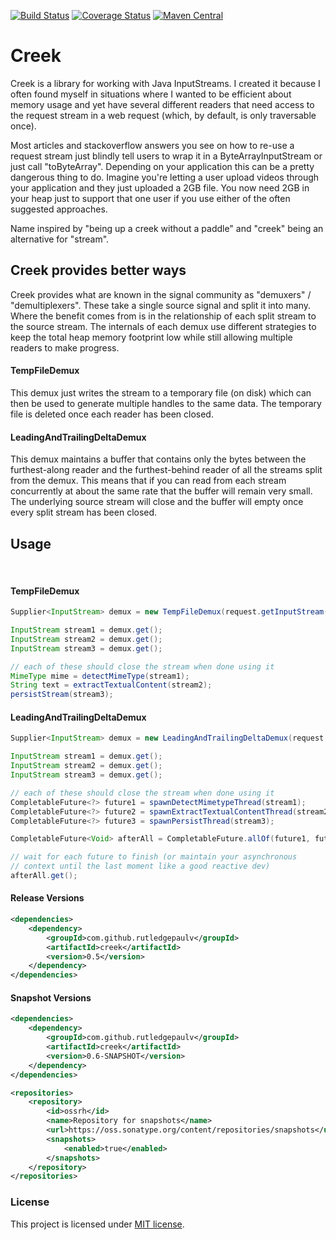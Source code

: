 [![Build Status](https://travis-ci.org/RutledgePaulV/creek.svg?branch=develop)](https://travis-ci.org/RutledgePaulV/creek)
[![Coverage Status](https://coveralls.io/repos/github/RutledgePaulV/creek/badge.svg?branch=develop)](https://coveralls.io/github/RutledgePaulV/creek?branch=develop)
[![Maven Central](https://maven-badges.herokuapp.com/maven-central/com.github.rutledgepaulv/creek/badge.svg)](https://maven-badges.herokuapp.com/maven-central/com.github.rutledgepaulv/creek)

# Creek

Creek is a library for working with Java InputStreams. I created it because I often found myself 
in situations where I wanted to be efficient about memory usage and yet have several different 
readers that need access to the request stream in a web request (which, by default, is only 
traversable once). 

Most articles and stackoverflow answers you see on how to re-use a request stream just blindly
tell users to wrap it in a ByteArrayInputStream or just call "toByteArray". Depending on your
application this can be a pretty dangerous thing to do. Imagine you're letting a user upload
videos through your application and they just uploaded a 2GB file. You now need 2GB in your
heap just to support that one user if you use either of the often suggested approaches.

Name inspired by "being up a creek without a paddle" and "creek" being an alternative for "stream".


## Creek provides better ways
Creek provides what are known in the signal community as "demuxers" / "demultiplexers". These
take a single source signal and split it into many. Where the benefit comes from is in the relationship
of each split stream to the source stream. The internals of each demux use different strategies
to keep the total heap memory footprint low while still allowing multiple readers to make progress.


#### TempFileDemux
This demux just writes the stream to a temporary file (on disk) which can then be used
to generate multiple handles to the same data. The temporary file is deleted once each
reader has been closed. 

#### LeadingAndTrailingDeltaDemux
This demux maintains a buffer that contains only the bytes between the furthest-along
reader and the furthest-behind reader of all the streams split from the demux. This means
that if you can read from each stream concurrently at about the same rate that the buffer
will remain very small. The underlying source stream will close and the buffer will empty
once every split stream has been closed.


## Usage
<br/>

#### TempFileDemux
```java
Supplier<InputStream> demux = new TempFileDemux(request.getInputStream());

InputStream stream1 = demux.get();
InputStream stream2 = demux.get();
InputStream stream3 = demux.get();

// each of these should close the stream when done using it
MimeType mime = detectMimeType(stream1);
String text = extractTextualContent(stream2);
persistStream(stream3);
```



#### LeadingAndTrailingDeltaDemux
```java
Supplier<InputStream> demux = new LeadingAndTrailingDeltaDemux(request.getInputStream());

InputStream stream1 = demux.get();
InputStream stream2 = demux.get();
InputStream stream3 = demux.get();

// each of these should close the stream when done using it
CompletableFuture<?> future1 = spawnDetectMimetypeThread(stream1);
CompletableFuture<?> future2 = spawnExtractTextualContentThread(stream2);
CompletableFuture<?> future3 = spawnPersistThread(stream3);

CompletableFuture<Void> afterAll = CompletableFuture.allOf(future1, future2, future3);

// wait for each future to finish (or maintain your asynchronous
// context until the last moment like a good reactive dev)
afterAll.get();
```


#### Release Versions
```xml
<dependencies>
    <dependency>
        <groupId>com.github.rutledgepaulv</groupId>
        <artifactId>creek</artifactId>
        <version>0.5</version>
    </dependency>
</dependencies>
```

#### Snapshot Versions
```xml
<dependencies>
    <dependency>
        <groupId>com.github.rutledgepaulv</groupId>
        <artifactId>creek</artifactId>
        <version>0.6-SNAPSHOT</version>
    </dependency>
</dependencies>

<repositories>
    <repository>
        <id>ossrh</id>
        <name>Repository for snapshots</name>
        <url>https://oss.sonatype.org/content/repositories/snapshots</url>
        <snapshots>
            <enabled>true</enabled>
        </snapshots>
    </repository>
</repositories>
```

### License

This project is licensed under [MIT license](http://opensource.org/licenses/MIT).
